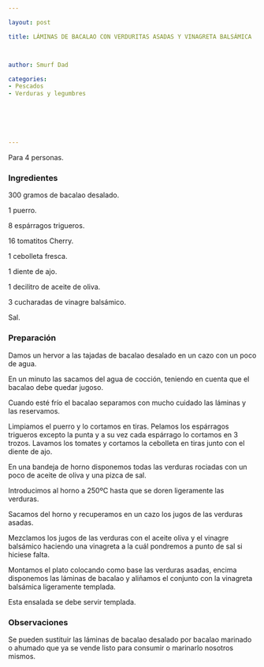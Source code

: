 ```yaml
---

layout: post

title: LÁMINAS DE BACALAO CON VERDURITAS ASADAS Y VINAGRETA BALSÁMICA



author: Smurf Dad

categories:
- Pescados
- Verduras y legumbres






---
```


Para 4 personas.

<h3>Ingredientes</h3>

300 gramos de bacalao desalado.

1 puerro.

8 espárragos trigueros.

16 tomatitos Cherry.

1 cebolleta fresca.

1 diente de ajo.

1 decilitro de aceite de oliva.

3 cucharadas de vinagre balsámico.

Sal.

<h3>Preparación</h3>

Damos un hervor a las tajadas de bacalao desalado en un cazo con un poco de agua.

En un minuto las sacamos del agua de cocción, teniendo en cuenta que el bacalao debe quedar jugoso.

Cuando esté frío el bacalao separamos con mucho cuidado las láminas y las reservamos.

Limpiamos el puerro y lo cortamos en tiras. Pelamos los espárragos trigueros excepto la punta y a su vez cada espárrago lo cortamos en 3 trozos. Lavamos los tomates y cortamos la cebolleta en tiras junto con el diente de ajo.

En una bandeja de horno disponemos todas las verduras rociadas con un poco de aceite de oliva y una pizca de sal.

Introducimos al horno a 250ºC hasta que se doren ligeramente las verduras.

Sacamos del horno y recuperamos en un cazo los jugos de las verduras asadas.

Mezclamos los jugos de las verduras con el aceite oliva y el vinagre balsámico haciendo una vinagreta a la cuál pondremos a punto de sal si hiciese falta.

Montamos el plato colocando como base las verduras asadas, encima disponemos las láminas de bacalao y aliñamos el conjunto con la vinagreta balsámica ligeramente templada.

Esta ensalada se debe servir templada.

<h3>Observaciones</h3>

Se pueden sustituir las láminas de bacalao desalado por bacalao marinado o ahumado que ya se vende listo para consumir o marinarlo nosotros mismos.